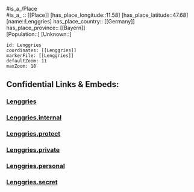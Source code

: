 ﻿---
location: [47.68,11.58] 
mapzoom: [7,12] 
mapmarker: city 
type: City
tags:
- geo/City


SpocWebEntityId: 31937
isDeleted: false
confidential: public

---
#is_a_/Place  
#is_a_ :: [[Place]] 
[has_place_longitude::11.58] 
[has_place_latitude::47.68] 
[name::Lenggries] 
has_place_country:: [[Germany]]  
has_place_province:: [[Bayern]]  
[Population::] 
[Unknown::] 


```leaflet
id: Lenggries
coordinates: [[Lenggries]] 
markerFile: [[Lenggries]] 
defaultZoom: 11 
maxZoom: 18
```


## Confidential Links & Embeds: 

### [Lenggries](/_public/Earth/Continent/Europe/Europe~Central/Germany/Germany~West/Bayern/counties~Bayern/Bad_Tölz-Wolfratshausen/cities~Tölz/Lenggries.md) 

### [Lenggries.internal](/_internal/Earth/Continent/Europe/Europe~Central/Germany/Germany~West/Bayern/counties~Bayern/Bad_Tölz-Wolfratshausen/cities~Tölz/Lenggries.internal.md) 

### [Lenggries.protect](/_protect/Earth/Continent/Europe/Europe~Central/Germany/Germany~West/Bayern/counties~Bayern/Bad_Tölz-Wolfratshausen/cities~Tölz/Lenggries.protect.md) 

### [Lenggries.private](/_private/Earth/Continent/Europe/Europe~Central/Germany/Germany~West/Bayern/counties~Bayern/Bad_Tölz-Wolfratshausen/cities~Tölz/Lenggries.private.md) 

### [Lenggries.personal](/_personal/Earth/Continent/Europe/Europe~Central/Germany/Germany~West/Bayern/counties~Bayern/Bad_Tölz-Wolfratshausen/cities~Tölz/Lenggries.personal.md) 

### [Lenggries.secret](/_secret/Earth/Continent/Europe/Europe~Central/Germany/Germany~West/Bayern/counties~Bayern/Bad_Tölz-Wolfratshausen/cities~Tölz/Lenggries.secret.md) 
